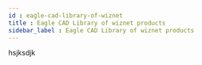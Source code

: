 ```yaml
---
id : eagle-cad-library-of-wiznet
title : Eagle CAD Library of wiznet products 
sidebar_label : Eagle CAD Library of wiznet products
---
```

hsjksdjk
